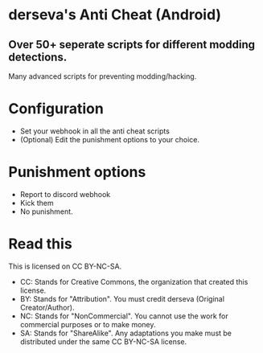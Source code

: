 # derseva's Anti Cheat (Android)
Over 50+ seperate scripts for different modding detections.
----
Many advanced scripts for preventing modding/hacking.
# Configuration
- Set your webhook in all the anti cheat scripts
- (Optional) Edit the punishment options to your choice.
# Punishment options
- Report to discord webhook
- Kick them
- No punishment.
# Read this
This is licensed on CC BY-NC-SA.
- CC: Stands for Creative Commons, the organization that created this license. 
- BY: Stands for "Attribution". You must credit derseva (Original Creator/Author). 
- NC: Stands for "NonCommercial". You cannot use the work for commercial purposes or to make money. 
- SA: Stands for "ShareAlike". Any adaptations you make must be distributed under the same CC BY-NC-SA license. 
